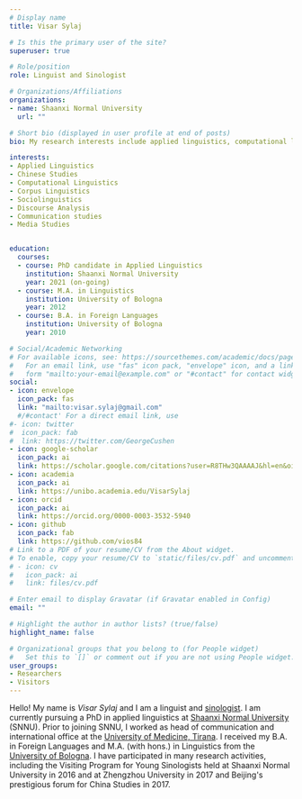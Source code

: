 ```yaml
---
# Display name
title: Visar Sylaj

# Is this the primary user of the site?
superuser: true

# Role/position
role: Linguist and Sinologist 

# Organizations/Affiliations
organizations:
- name: Shaanxi Normal University
  url: ""

# Short bio (displayed in user profile at end of posts)
bio: My research interests include applied linguistics, computational linguistics and corpus linguistics.

interests:
- Applied Linguistics
- Chinese Studies
- Computational Linguistics
- Corpus Linguistics
- Sociolinguistics
- Discourse Analysis
- Communication studies
- Media Studies


education:
  courses:
  - course: PhD candidate in Applied Linguistics
    institution: Shaanxi Normal University
    year: 2021 (on-going)
  - course: M.A. in Linguistics
    institution: University of Bologna
    year: 2012
  - course: B.A. in Foreign Languages
    institution: University of Bologna
    year: 2010

# Social/Academic Networking
# For available icons, see: https://sourcethemes.com/academic/docs/page-builder/#icons
#   For an email link, use "fas" icon pack, "envelope" icon, and a link in the
#   form "mailto:your-email@example.com" or "#contact" for contact widget.
social:
- icon: envelope
  icon_pack: fas
  link: "mailto:visar.sylaj@gmail.com"
  #/#contact' For a direct email link, use
#- icon: twitter
#  icon_pack: fab
#  link: https://twitter.com/GeorgeCushen
- icon: google-scholar
  icon_pack: ai
  link: https://scholar.google.com/citations?user=R8THw3QAAAAJ&hl=en&oi=sra
- icon: academia
  icon_pack: ai
  link: https://unibo.academia.edu/VisarSylaj
- icon: orcid
  icon_pack: ai
  link: https://orcid.org/0000-0003-3532-5940
- icon: github
  icon_pack: fab
  link: https://github.com/vios84
# Link to a PDF of your resume/CV from the About widget.
# To enable, copy your resume/CV to `static/files/cv.pdf` and uncomment the lines below.
# - icon: cv
#   icon_pack: ai
#   link: files/cv.pdf

# Enter email to display Gravatar (if Gravatar enabled in Config)
email: ""

# Highlight the author in author lists? (true/false)
highlight_name: false

# Organizational groups that you belong to (for People widget)
#   Set this to `[]` or comment out if you are not using People widget.
user_groups:
- Researchers
- Visitors
---
```


Hello! My name is *Visar Sylaj* and I am a linguist and <a href="https://en.wikipedia.org/wiki/Sinology" target="_blank">sinologist</a>. I am currently pursuing a PhD in applied linguistics at <a href="http://english.snnu.edu.cn" target="_blank">Shaanxi Normal University</a> (SNNU). Prior to joining SNNU, I worked as head of communication and international office at the <a href="https://www.umed.edu.al" target="_blank">University of Medicine, Tirana</a>. I received my B.A. in Foreign Languages and M.A. (with hons.) in Linguistics from the <a href="https://www.unibo.it" target="_blank">University of Bologna</a>. I have participated in many research activities, including the Visiting Program for Young Sinologists held at Shaanxi Normal University in 2016 and at Zhengzhou University in 2017 and Beijing's prestigious forum for China Studies in 2017. 
